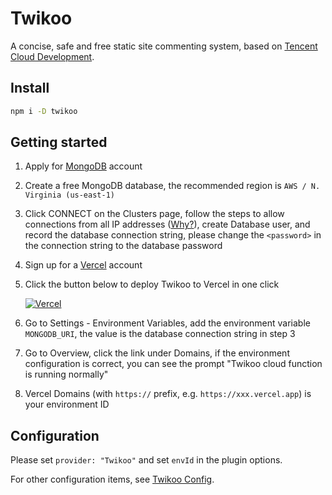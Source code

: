 # Twikoo

A concise, safe and free static site commenting system, based on [Tencent Cloud Development](https://curl.qcloud.com/KnnJtUom).

<!-- more -->

## Install

```bash
npm i -D twikoo
```

## Getting started

1. Apply for [MongoDB](https://www.mongodb.com/cloud/atlas/register) account
1. Create a free MongoDB database, the recommended region is `AWS / N. Virginia (us-east-1)`
1. Click CONNECT on the Clusters page, follow the steps to allow connections from all IP addresses ([Why?](https://vercel.com/support/articles/how-to-allowlist-deployment-ip-address)), create Database user, and record the database connection string, please change the `<password>` in the connection string to the database password
1. Sign up for a [Vercel](https://vercel.com/signup) account
1. Click the button below to deploy Twikoo to Vercel in one click

   [![Vercel](https://vercel.com/button)](https://vercel.com/import/project?template=https://github.com/imaegoo/twikoo/tree/dev/src/vercel-min)

1. Go to Settings - Environment Variables, add the environment variable `MONGODB_URI`, the value is the database connection string in step 3
1. Go to Overview, click the link under Domains, if the environment configuration is correct, you can see the prompt "Twikoo cloud function is running normally"
1. Vercel Domains (with `https://` prefix, e.g. `https://xxx.vercel.app`) is your environment ID

## Configuration

Please set `provider: "Twikoo"` and set `envId` in the plugin options.

For other configuration items, see [Twikoo Config](./config.md).
